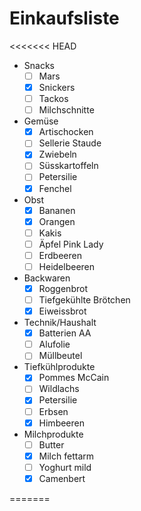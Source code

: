 # Einkaufsliste

<<<<<<< HEAD
- Snacks
    - [ ] Mars
    - [X] Snickers
    - [ ] Tackos
    - [ ] Milchschnitte

- Gemüse
    - [X] Artischocken
    - [ ] Sellerie Staude
    - [X] Zwiebeln
    - [ ] Süsskartoffeln
    - [ ] Petersilie
    - [X] Fenchel

- Obst
    - [X] Bananen
    - [X] Orangen
    - [ ] Kakis
    - [ ] Äpfel Pink Lady
    - [ ] Erdbeeren
    - [ ] Heidelbeeren

- Backwaren
    - [X] Roggenbrot
    - [ ] Tiefgekühlte Brötchen
    - [X] Eiweissbrot

- Technik/Haushalt
    - [X] Batterien AA
    - [ ] Alufolie
    - [ ] Müllbeutel

- Tiefkühlprodukte
    - [X] Pommes McCain
    - [ ] Wildlachs
    - [X] Petersilie
    - [ ] Erbsen
    - [X] Himbeeren  

- Milchprodukte
    - [ ] Butter
    - [X] Milch fettarm
    - [ ] Yoghurt mild
    - [X] Camenbert
  
=======
